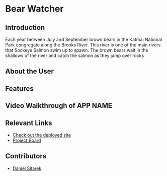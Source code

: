 # Bear Watcher
## Introduction
Each year between July and September brown bears in the Katmai National Park congregate along the Brooks River.  This river is one of the main rivers that Sockeye Salmon swim up to spawn.  The brown bears wait in the shallows of the river and catch the salmon as they jump over rocks

## About the User 

## Features

## Video Walkthrough of APP NAME

## Relevant Links 
- [Check out the deployed site](#your-link)
- [Project Board](#https://github.com/dsitarek/ASSIGNMENT-Bear-Watcher/projects/1)

## Contributors
- [Daniel Sitarek](https://github.com/dsitarek)